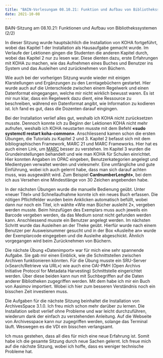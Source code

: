 ```yaml
---
title: "BAIN-Vorlesungam 08.10.21: Funktion und Aufbau von Bibliothekssystemen (2/2)"
date: 2021-10-08
---
```


<p>BAIN-Sitzung am 08.10.21: Funktionen und Aufbau von Bibliothekssystemen (2/2)</p>

<p>In dieser Sitzung wurde hauptsächlich die Installation von KOHA fortgeführt, wobei das Kapitel 1 der Installation als Hausaufgabe gemacht wurde. Im Verlaufe der Lektionen gingen die Studenten die anderen Kapitel durch, wobei das Kapitel 2 nur zu lesen war.  Diese dienten dazu, erste Erfahrungen mit KOHA zu machen, wie das Aufnehmen eines Buches und Benutzer ins System und das Ausleihen und zurücknehmen von Büchern.</p>

<p>Wie auch bei der vorherigen Sitzung wurde wieder mit einigen Klarstellungen und Ergänzungen zu den Lerntagebüchern gestartet. Hier wurde auch auf die Unterschiede zwischen einem Regelwerk und einen Datenformat eingegangen, welche mir nicht wirklich bewusst waren. Es ist mir nun klar, dass ein Regelwerk dazu dient, eine Ressource zu beschreiben, während ein Datenformat angibt, wie Information zu kodieren ist. Ich fand es gut, dass die Dozenten darauf eingingen. </p>

<p>Bei der Installation verlief alles gut, weshalb ich KOHA nicht zurücksetzen musste. Dennoch konnte ich zu Beginn der Lektionen KOHA nicht mehr aufrufen, weshalb ich KOHA neustarten musste mit dem Befehl <b>«sudo systemctl restart koha-common»</b>. Anschliessend kamen schon die ersten Übungen, die Tutorials zu Kapitel 2 und 3. Kapitel 2 befasst sich mit dem bibliographischen Framework, MARC 21 und MARC Frameworks. Hier hat es auch einen Link, um <a href="https://www.loc.gov/marc/umb/">MARC</a> besser zu verstehen. Im Kapitel 3 wurden die Grundeinstellungen behandelt und wie man KOHA für Schulen einrichtet. Hier konnten Angaben im OPAC eingeben, Benutzerkategorien angelegt und Medientypen verwaltet werden und vielesmehr. Eine umfängliche und gute Einführung, wobei ich auch gelernt habe, dass man sich darauf achten muss, was ausgewählt wird. Zum Beispiel <b>CardnumberLenght»</b>, bei dem ich aus Versehen eine Mindestlänge von 30 Zeichen angebenden habe.</p>

<p>In der nächsten Übungen wurde die manuelle Bedienung geübt. Unter «neuer Titel» und Schnellaufnahme konnte ich ein neues Buch erfassen. Die nötigen Pflichtfelder wurden beim Anklicken automatisch befüllt, wobei dann nur noch ein Titel, ich wählte «Wie man Bücher ausleiht 2», vergeben werden musste. Beim hinzufügen des Exemplars muss auch jeweils ein Barcode vergeben werden, da das Medium sonst nicht gefunden werden kann. Anschliessend musste ein Benutzer angelegt werden. Im nächsten Schritt wurde das Ausleihen an der Theke geübt. Hierfür wurde nach einem Benutzer per Ausweisnummer gesucht und in der Box «Ausleihe an» wurde der Exemplarcode eingegeben und die Ausleihe abgeschickt. Ähnlich vorgegangen wird beim Zurücknehmen von Büchern.</p>

<p>Die nächste Übung «Datenimport» war für mich eine sehr spannende Aufgabe. Sie gab mir einen Einblick, wie die Schnittstellen zwischen Archiven funktionieren könnten. Für die Übung musste ein SRU-Server («Search/Retrieve via URL») wie auch eine OAI-PMH (Open Archivs Initiative Protocol for Metadata Harvesting) Schnittstelle eingerichtet werden. Über diese beiden kann nun mit Suchbegriffen auf die Daten anderer Bibliotheken zugegriffen werden. Mit dem habe ich mir ein Buch von Aasimov importiert. Wobei ich hier zum besseren Verständnis noch ein bisschen Zeit investieren muss.</p>

<p>Die Aufgaben für die nächste Sitzung beinhaltet die Installation von ArchivesSpace 3.1.0. Ich freu mich schon mehr darüber zu lernen. Die Installation selbst verlief ohne Probleme und war leicht durchzuführen, wiederum dank der einfach zu verstehenden Anleitung. Auf die Webseite von Archivesspace kann nur zugegriffen werden, solange das Terminal läuft. Weswegen es die VDI ein bisschen verlangsamt.</p>

<p>Ich muss gestehen, dass all dies für mich eine neue Erfahrung ist. Somit habe ich die gesamte Sitzung durch neue Sachen gelernt. Ich freue mich auf die nächste Sitzung, wobei ich hoffe, dass es weniger technische Probleme hat.</p>
